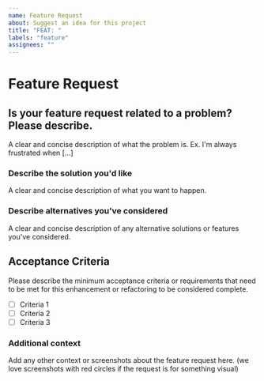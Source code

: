 ```yaml
---
name: Feature Request
about: Suggest an idea for this project
title: "FEAT: "
labels: "feature"
assignees: ""
---
```


# Feature Request

## Is your feature request related to a problem? Please describe.
A clear and concise description of what the problem is. Ex. I'm always frustrated when [...]

### Describe the solution you'd like
A clear and concise description of what you want to happen.

### Describe alternatives you've considered
A clear and concise description of any alternative solutions or features you've considered.

## Acceptance Criteria

Please describe the minimum acceptance criteria or requirements that need to be met for this enhancement or refactoring to be considered complete.

- [ ] Criteria 1
- [ ] Criteria 2
- [ ] Criteria 3

### Additional context
Add any other context or screenshots about the feature request here. (we love screenshots with red circles if the request is for something visual)
